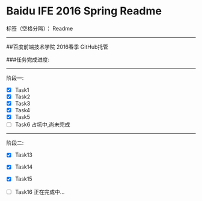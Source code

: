 # Baidu IFE 2016 Spring Readme

标签（空格分隔）： Readme

---

##百度前端技术学院 2016春季 GitHub托管

###任务完成进度:

---
阶段一:

- [x] Task1
- [x] Task2
- [x] Task3
- [x] Task4
- [x] Task5
- [ ] Task6 占坑中,尚未完成

---
阶段二:

- [x] Task13
- [x] Task14
- [x] Task15
- [ ] Task16 正在完成中...






